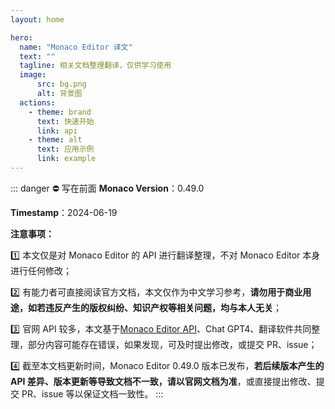 ```yaml
---
layout: home

hero:
  name: "Monaco Editor 译文"
  text: ""
  tagline: 相关文档整理翻译，仅供学习使用
  image:
      src: bg.png
      alt: 背景图
  actions:
    - theme: brand
      text: 快速开始
      link: api
    - theme: alt
      text: 应用示例
      link: example
---
```


::: danger ⛔ 写在前面
**Monaco Version**：0.49.0

**Timestamp**：2024-06-19

**注意事项：**

1️⃣ 本文仅是对 Monaco Editor 的 API 进行翻译整理，不对 Monaco Editor 本身进行任何修改；

2️⃣ 有能力者可直接阅读官方文档，本文仅作为中文学习参考，**请勿用于商业用途，如若违反产生的版权纠纷、知识产权等相关问题，均与本人无关**；

3️⃣ 官网 API 较多，本文基于[Monaco Editor API](https://microsoft.github.io/monaco-editor/docs.html)、Chat GPT4、翻译软件共同整理，部分内容可能存在错误，如果发现，可及时提出修改，或提交 PR、issue；

4️⃣ 截至本文档更新时间，Monaco Editor 0.49.0 版本已发布，**若后续版本产生的 API 差异、版本更新等导致文档不一致，请以官网文档为准**，或直接提出修改、提交 PR、issue 等以保证文档一致性。
:::

